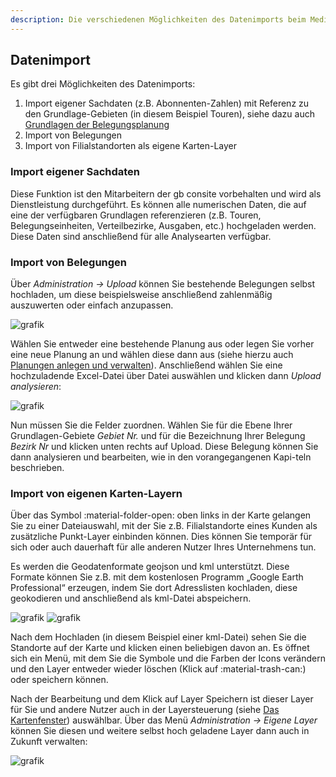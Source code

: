 ```yaml
---
description: Die verschiedenen Möglichkeiten des Datenimports beim Mediaplaner
---
```


## Datenimport

Es gibt drei Möglichkeiten des Datenimports:

1.	Import eigener Sachdaten (z.B. Abonnenten-Zahlen) mit Referenz zu den Grundlage-Gebieten (in diesem Beispiel Touren), siehe dazu auch [Grundlagen der Belegungsplanung](#grundlagen-planungen-mediaplaner/#grundlagen-der-belegungsplanung)
2.	Import von Belegungen
3.	Import von Filialstandorten als eigene Karten-Layer

### Import eigener Sachdaten

Diese Funktion ist den Mitarbeitern der gb consite vorbehalten und wird als Dienstleistung durchgeführt. Es können alle numerischen Daten, die auf eine der verfügbaren Grundlagen referenzieren (z.B. Touren, Belegungseinheiten, Verteilbezirke, Ausgaben, etc.) hochgeladen werden.
Diese Daten sind anschließend für alle Analysearten verfügbar.

### Import von Belegungen

Über *Administration -> Upload* können Sie bestehende Belegungen selbst hochladen, um diese beispielsweise anschließend zahlenmäßig auszuwerten oder einfach anzupassen.

![grafik](https://user-images.githubusercontent.com/99329016/230027882-c3c65518-87a1-4e31-b0a4-31b3b75e35ab.png)

Wählen Sie entweder eine bestehende Planung aus oder legen Sie vorher eine neue Planung an und wählen diese dann aus (siehe hierzu auch [Planungen anlegen und verwalten](https://www.geospot.de/handbuch/grundlagen-planungen-mediaplaner/#planungen-anlegen-und-verwalten)).
Anschließend wählen Sie eine hochzuladende Excel-Datei über Datei auswählen und klicken dann *Upload analysieren*:

![grafik](https://user-images.githubusercontent.com/99329016/230027997-17d4762a-a033-4072-be97-53337f489b02.png)

Nun müssen Sie die Felder zuordnen. Wählen Sie für die Ebene Ihrer Grundlagen-Gebiete *Gebiet Nr.* und für die Bezeichnung Ihrer Belegung *Bezirk Nr* und klicken unten rechts auf Upload. Diese Belegung können Sie dann analysieren und bearbeiten, wie in den vorangegangenen Kapi-teln beschrieben.


### Import von eigenen Karten-Layern

Über das Symbol :material-folder-open: oben links in der Karte gelangen Sie zu einer Dateiauswahl, mit der Sie z.B. Filialstandorte eines Kunden als zusätzliche Punkt-Layer einbinden können. Dies können Sie temporär für sich oder auch dauerhaft für alle anderen Nutzer Ihres Unternehmens tun.

Es werden die Geodatenformate geojson und kml unterstützt. Diese Formate können Sie z.B. mit dem kostenlosen Programm „Google Earth Professional“ erzeugen, indem Sie dort Adresslisten kochladen, diese geokodieren und anschließend als kml-Datei abspeichern.

![grafik](https://user-images.githubusercontent.com/99329016/230028371-c7c9469b-7d5f-45f6-a9ce-f9719e5605f1.png)
![grafik](https://user-images.githubusercontent.com/99329016/230028389-45fe3520-10d7-4a3e-a2c1-ad2eba76f70a.png)


Nach dem Hochladen (in diesem Beispiel einer kml-Datei) sehen Sie die Standorte auf der Karte und klicken einen beliebigen davon an.
Es öffnet sich ein Menü, mit dem Sie die Symbole und die Farben der Icons verändern und den Layer entweder wieder löschen (Klick auf :material-trash-can:) oder speichern können.

Nach der Bearbeitung und dem Klick auf Layer Speichern ist dieser Layer für Sie und andere Nutzer auch in der Layersteuerung (siehe [Das Kartenfenster](https://www.geospot.de/handbuch/aufbau-mediaplaner/#das-kartenfenster)) auswählbar.
Über das Menü *Administration -> Eigene Layer* können Sie diesen und weitere selbst hoch geladene Layer dann auch in Zukunft verwalten:

 ![grafik](https://user-images.githubusercontent.com/99329016/230028520-52213041-6ed2-4876-b8d6-68f21706809c.png)

